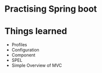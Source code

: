 # Practising Spring boot

# Things learned

- Profiles
- Configuration
- Component
- SPEL
- Simple Overview of MVC